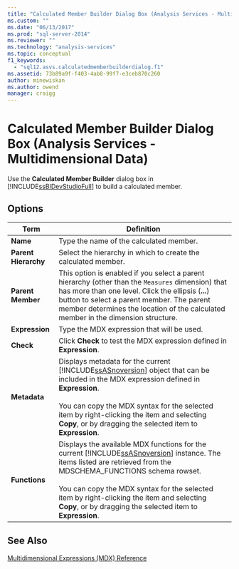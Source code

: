 ```yaml
---
title: "Calculated Member Builder Dialog Box (Analysis Services - Multidimensional Data) | Microsoft Docs"
ms.custom: ""
ms.date: "06/13/2017"
ms.prod: "sql-server-2014"
ms.reviewer: ""
ms.technology: "analysis-services"
ms.topic: conceptual
f1_keywords: 
  - "sql12.asvs.calculatedmemberbuilderdialog.f1"
ms.assetid: 73b89a9f-f403-4ab8-99f7-e3ceb870c260
author: minewiskan
ms.author: owend
manager: craigg
---
```

# Calculated Member Builder Dialog Box (Analysis Services - Multidimensional Data)
  Use the **Calculated Member Builder** dialog box in [!INCLUDE[ssBIDevStudioFull](../includes/ssbidevstudiofull-md.md)] to build a calculated member.  
  
## Options  
  
|Term|Definition|  
|----------|----------------|  
|**Name**|Type the name of the calculated member.|  
|**Parent Hierarchy**|Select the hierarchy in which to create the calculated member.|  
|**Parent Member**|This option is enabled if you select a parent hierarchy (other than the `Measures` dimension) that has more than one level. Click the ellipsis (**...**) button to select a parent member. The parent member determines the location of the calculated member in the dimension structure.|  
|**Expression**|Type the MDX expression that will be used.|  
|**Check**|Click **Check** to test the MDX expression defined in **Expression**.|  
|**Metadata**|Displays metadata for the current [!INCLUDE[ssASnoversion](../includes/ssasnoversion-md.md)] object that can be included in the MDX expression defined in **Expression**.<br /><br /> You can copy the MDX syntax for the selected item by right-clicking the item and selecting **Copy**, or by dragging the selected item to **Expression**.|  
|**Functions**|Displays the available MDX functions for the current [!INCLUDE[ssASnoversion](../includes/ssasnoversion-md.md)] instance. The items listed are retrieved from the MDSCHEMA_FUNCTIONS schema rowset.<br /><br /> You can copy the MDX syntax for the selected item by right-clicking the item and selecting **Copy**, or by dragging the selected item to **Expression**.|  
  
## See Also  
 [Multidimensional Expressions &#40;MDX&#41; Reference](/sql/mdx/multidimensional-expressions-mdx-reference)  
  
  
